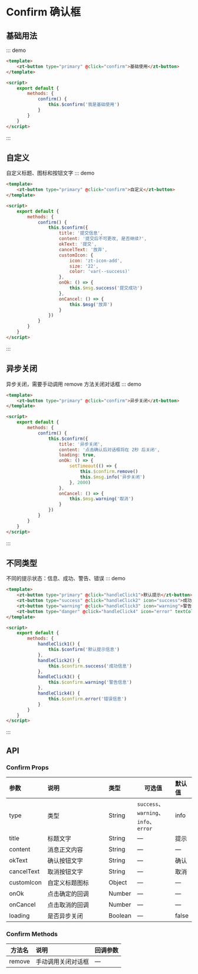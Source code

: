 # Confirm 确认框

## 基础用法

::: demo

```html
<template>
    <zt-button type="primary" @click="confirm">基础使用</zt-button>
</template>

<script>
    export default {
        methods: {
            confirm() {
                this.$confirm('我是基础使用')
            }
        }
    }
</script>
```

:::

## 自定义

自定义标题、图标和按钮文字
::: demo

```html
<template>
    <zt-button type="primary" @click="confirm">自定义</zt-button>
</template>

<script>
    export default {
        methods: {
            confirm() {
                this.$confirm({
                    title: '提交信息',
                    content: '提交后不可更改, 是否继续?',
                    okText: '提交',
                    cancelText: '放弃',
                    customIcon: {
                        icon: 'zt-icon-add',
                        size: '22',
                        color: 'var(--success)'
                    },
                    onOk: () => {
                        this.$msg.success('提交成功')
                    },
                    onCancel: () => {
                        this.$msg('放弃')
                    }
                })
            }
        }
    }
</script>
```

:::

## 异步关闭

异步关闭，需要手动调用 remove 方法关闭对话框
::: demo

```html
<template>
    <zt-button type="primary" @click="confirm">异步关闭</zt-button>
</template>

<script>
    export default {
        methods: {
            confirm() {
                this.$confirm({
                    title: '异步关闭',
                    content: '点击确认后对话框将在 2秒 后关闭',
                    loading: true,
                    onOk: () => {
                        setTimeout(() => {
                            this.$confirm.remove()
                            this.$msg.info('异步关闭')
                        }, 2000)
                    },
                    onCancel: () => {
                        this.$msg.warning('取消')
                    }
                })
            }
        }
    }
</script>
```

:::

## 不同类型

不同的提示状态：信息、成功、警告、错误
::: demo

```html
<template>
    <zt-button type="primary" @click="handleClick1">默认提示</zt-button>
    <zt-button type="success" @click="handleClick2" icon="success">成功</zt-button>
    <zt-button type="warning" @click="handleClick3" icon="warning">警告</zt-button>
    <zt-button type="danger" @click="handleClick4" icon="error" textColor="#fff">错误</zt-button>
</template>

<script>
    export default {
        methods: {
            handleClick1() {
                this.$confirm('默认提示信息')
            },
            handleClick2() {
                this.$confirm.success('成功信息')
            },
            handleClick3() {
                this.$confirm.warning('警告信息')
            },
            handleClick4() {
                this.$confirm.error('错误信息')
            }
        }
    }
</script>
```

:::

## API

### Confirm Props

| 参数       | <div style="width:150px">说明</div> | 类型    | 可选值                                | 默认值 |
| :--------- | :---------------------------------- | :------ | ------------------------------------- | :----- |
| type       | 类型                                | String  | `success`、`warning`、`info`、`error` | info   |
| title      | 标题文字                            | String  | —                                     | 提示   |
| content    | 消息正文内容                        | String  | —                                     | —      |
| okText     | 确认按钮文字                        | String  | —                                     | 确认   |
| cancelText | 取消按钮文字                        | String  | —                                     | 取消   |
| customIcon | 自定义标题图标                      | Object  | —                                     | —      |
| onOk       | 点击确定的回调                      | Number  | —                                     | —      |
| onCancel   | 点击取消的回调                      | Number  | —                                     | —      |
| loading    | 是否异步关闭                        | Boolean | —                                     | false  |

### Confirm Methods

| 方法名 | 说明               | 回调参数 |
| ------ | :----------------- | :------- |
| remove | 手动调用关闭对话框 | —        |
